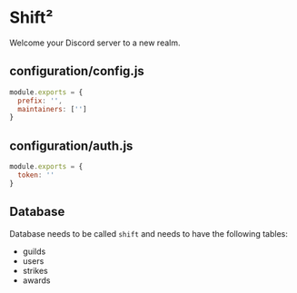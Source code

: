 # Shift²

Welcome your Discord server to a new realm.

## configuration/config.js

```js
module.exports = {
  prefix: '',
  maintainers: ['']
}
```

## configuration/auth.js

```js
module.exports = {
  token: ''
}
```

## Database

Database needs to be called `shift` and needs to have the following tables:

- guilds
- users
- strikes
- awards
